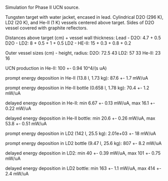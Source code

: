 Simulation for Phase II UCN source.

Tungsten target with water jacket, encased in lead.
Cylindrical D2O (296 K), LD2 (20 K), and He-II (1 K) vessels centered above target.
Sides of D2O vessel covered with graphite reflectors.

Distances above target (cm) + vessel wall thickness:
Lead - D2O: 4.7 + 0.5
D2O - LD2: 8 + 0.5 + 1 + 0.5
LD2 - HE-II: 15 + 0.3 + 0.8 + 0.2

Outer vessel sizes (cm) - height, radius:
D2O: 72.5 43
LD2: 57 33
He-II: 23 16

UCN production in He-II:
100 +- 0.94 10^4/(s uA)

prompt energy deposition in He-II (13.8 l, 1.73 kg):
87.6 +- 1.7 mW/uA

prompt energy deposition in He-II bottle (0.658 l, 1.78 kg):
70.4 +- 1.2 mW/uA

delayed energy deposition in He-II:
min 6.67 +- 0.13 mW/uA, max 16.1 +- 0.22 mW/uA

delayed energy deposition in He-II bottle:
min 20.6 +- 0.26 mW/uA, max 53.8 +- 0.51 mW/uA

prompt energy deposition in LD2 (142 l, 25.5 kg):
2.01e+03 +- 18 mW/uA

prompt energy deposition in LD2 bottle (9.47 l, 25.6 kg):
807 +- 8.2 mW/uA

delayed energy deposition in LD2:
min 40 +- 0.39 mW/uA, max 101 +- 0.75 mW/uA

delayed energy deposition in LD2 bottle:
min 163 +- 1.1 mW/uA, max 414 +- 2.4 mW/uA

